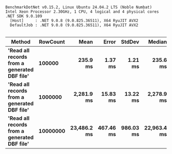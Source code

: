 ```

BenchmarkDotNet v0.15.2, Linux Ubuntu 24.04.2 LTS (Noble Numbat)
Intel Xeon Processor 2.30GHz, 1 CPU, 4 logical and 4 physical cores
.NET SDK 9.0.109
  [Host]     : .NET 9.0.8 (9.0.825.36511), X64 RyuJIT AVX2
  DefaultJob : .NET 9.0.8 (9.0.825.36511), X64 RyuJIT AVX2


```
| Method                                       | RowCount | Mean        | Error     | StdDev    | Median      | Gen0        | Gen1      | Allocated  |
|--------------------------------------------- |--------- |------------:|----------:|----------:|------------:|------------:|----------:|-----------:|
| **&#39;Read all records from a generated DBF file&#39;** | **100000**   |    **235.9 ms** |   **1.37 ms** |   **1.21 ms** |    **235.6 ms** |   **2666.6667** |         **-** |   **67.18 MB** |
| **&#39;Read all records from a generated DBF file&#39;** | **1000000**  |  **2,281.9 ms** |  **15.83 ms** |  **13.22 ms** |  **2,278.9 ms** |  **31000.0000** |         **-** |   **698.9 MB** |
| **&#39;Read all records from a generated DBF file&#39;** | **10000000** | **23,486.2 ms** | **467.46 ms** | **986.03 ms** | **22,963.4 ms** | **312000.0000** | **2000.0000** | **7016.15 MB** |
